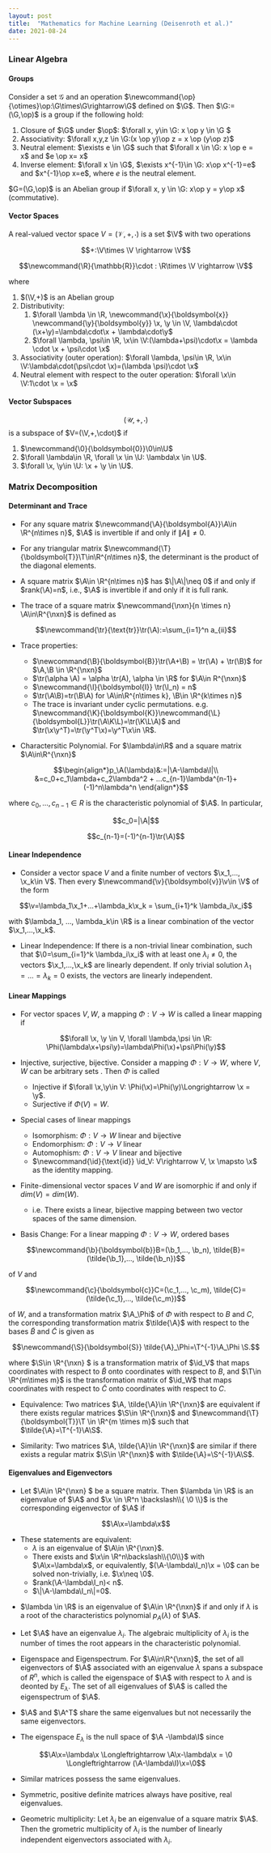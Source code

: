 ```yaml
---
layout: post
title:  "Mathematics for Machine Learning (Deisenroth et al.)"
date: 2021-08-24
---
```


### Linear Algebra

#### Groups

Consider a set $\newcommand{\G}{\mathcal{G}}\G$ and an operation $\newcommand{\op}{\otimes}\op:\G\times\G\rightarrow\G$ defined on $\G$. Then $\G:=(\G,\op)$ is a group if the following hold:

1. Closure of $\G$ under $\op$: $\forall x, y\in \G: x \op y \in \G $
1. Associativity: $\forall x,y,z \in \G:(x \op y)\op z = x \op (y\op z)$
1. Neutral element: $\exists e \in \G$ such that $\forall x \in \G: x \op e = x$ and $e \op x= x$ 
1. Inverse element: $\forall x \in \G$, $\exists x^{-1}\in \G: x\op x^{-1}=e$ and $x^{-1}\op x=e$, where $e$ is the neutral element.

$G=(\G,\op)$ is an Abelian group if $\forall x, y \in \G: x\op y = y\op x$ (commutative).

#### Vector Spaces

A real-valued vector space $\newcommand{\V}{\mathcal{V}}V=(\V,+,\cdot)$ is a set $\V$ with two operations

$$+:\V\times \V \rightarrow \V$$

$$\newcommand{\R}{\mathbb{R}}\cdot : \R\times \V \rightarrow \V$$

where 

1. $(\V,+)$ is an Abelian group
1. Distributivity:
	1. $\forall \lambda \in \R, \newcommand{\x}{\boldsymbol{x}}
	\newcommand{\y}{\boldsymbol{y}} \x, \y \in \V, \lambda\cdot (\x+\y)=\lambda\cdot\x + \lambda\cdot\y$
	1. $\forall \lambda, \psi\in \R, \x\in \V:(\lambda+\psi)\cdot\x = \lambda \cdot \x + \psi\cdot \x$
1. Associativity (outer operation): $\forall \lambda, \psi\in \R, \x\in \V:\lambda\cdot(\psi\cdot \x)=(\lambda \psi)\cdot \x$
1. Neutral element with respect to the outer operation: $\forall \x\in \V:1\cdot \x = \x$

#### Vector Subspaces

$$\newcommand{\U}{\mathcal{U}}(\U,+,\cdot)$$ is a subspace of $V=(\V,+,\cdot)$ if 

1. $\newcommand{\0}{\boldsymbol{0}}\0\in\U$
1. $\forall \lambda\in \R, \forall \x \in \U: \lambda\x \in \U$.
1. $\forall \x, \y\in \U: \x + \y \in \U$.

### Matrix Decomposition

#### Determinant and Trace

- For any square matrix $\newcommand{\A}{\boldsymbol{A}}\A\in \R^{n\times n}$, $\A$ is invertible if and only if $\|A\|\neq 0$.

- For any triangular matrix $\newcommand{\T}{\boldsymbol{T}}\T\in\R^{n\times n}$, the determinant is the product of the diagonal elements.

- A square matrix $\A\in \R^{n\times n}$ has $\|\A\|\neq 0$ if and only if $rank(\A)=n$, i.e., $\A$ is invertible if and only if it is full rank.

- The trace of a square matrix $\newcommand{\nxn}{n \times n} \A\in\R^{\nxn}$ is defined as

$$\newcommand{\tr}{\text{tr}}\tr(\A):=\sum_{i=1}^n a_{ii}$$

- Trace properties:
	- $\newcommand{\B}{\boldsymbol{B}}\tr(\A+\B) = \tr(\A) + \tr(\B)$ for $\A,\B \in \R^{\nxn}$
	- $\tr(\alpha \A) = \alpha \tr(A), \alpha \in \R$ for $\A\in R^{\nxn}$
	- $\newcommand{\I}{\boldsymbol{I}} \tr(\I_n) = n$
	- $\tr(\A\B)=tr(\B\A) for \A\in\R^{n\times k}, \B\in \R^{k\times n}$
	- The trace is invariant under cyclic permutations. e.g.
	$\newcommand{\K}{\boldsymbol{K}}\newcommand{\L}{\boldsymbol{L}}\tr(\A\K\L)=\tr(\K\L\A)$ and $\tr(\x\y^T)=\tr(\y^T\x)=\y^T\x\in \R$.

- Charactersitic Polynomial. For $\lambda\in\R$ and a square matrix $\A\in\R^{\nxn}$

$$\begin{align*}p_\A(\lambda)&:=|\A-\lambda\I|\\
&=c_0+c_1\lambda+c_2\lambda^2 + ...c_{n-1}\lambda^{n-1}+(-1)^n\lambda^n
\end{align*}$$

where $c_0,...,c_{n-1}\in R$ is the characteristic polynomial of $\A$. In particular,

$$c_0=|\A|$$

$$c_{n-1}=(-1)^{n-1}\tr(\A)$$

#### Linear Independence

- Consider a vector space $V$ and a finite number of vectors $\x_1,..., \x_k\in V$. Then every $\newcommand{\v}\{\boldsymbol{v}}\v\in \V$ of the form

$$\v=\lambda_1\x_1+...+\lambda_k\x_k = \sum_{i+1}^k \lambda_i\x_i$$ 

with $\lambda_1, ..., \lambda_k\in \R$ is a linear combination of the vector $\x_1,...,\x_k$.

- Linear Independence: If there is a non-trivial linear combination, such that $\0=\sum_{i=1}^k \lambda_i\x_i$ with at least one $\lambda_i\neq 0$, the vectors $\x_1,...,\x_k$ are linearly dependent. If only trivial solution $\lambda_1=...=\lambda_k=0$ exists, the vectors are linearly independent.

#### Linear Mappings

- For vector spaces $V,W$, a mapping $\Phi: V\rightarrow W$ is called a linear mapping if 

$$\forall \x, \y \in V, \forall \lambda,\psi \in \R: \Phi(\lambda\x+\psi\y)=\lambda\Phi(\x)+\psi\Phi(\y)$$

- Injective, surjective, bijective. Consider a mapping $\Phi: V\rightarrow W$, where $V,W$ can be arbitrary sets
. Then $\Phi$ is called
	- Injective  if $\forall \x,\y\in V: \Phi(\x)=\Phi(\y)\Longrightarrow \x = \y$.
	- Surjective if $\Phi(V)=W$.
	<!--  -->

- Special cases of linear mappings
	- Isomorphism: $\Phi: V\rightarrow W$ linear and bijective
	- Endomorphism: $\Phi:V\rightarrow V$ linear
	- Automophism: $\Phi: V\rightarrow V$ linear and bijective
	- $\newcommand{\id}{\text{id}} \id_V: V\rightarrow V, \x \mapsto \x$ as the identity mapping.

- Finite-dimensional vector spaces $V$ and $W$ are isomorphic if and only if $dim(V)=dim(W)$.
	- i.e. There exists a linear, bijective mapping between two vector spaces of the same dimension.

- Basis Change: For a linear mapping $\Phi:V\rightarrow W$, ordered bases

$$\newcommand{\b}{\boldsymbol{b}}B=(\b_1,..., \b_n), \tilde{B}=(\tilde{\b_1},..., \tilde{\b_n})$$

of $V$ and

$$\newcommand{\c}{\boldsymbol{c}}C=(\c_1,..., \c_m), \tilde{C}=(\tilde{\c_1},..., \tilde{\c_m})$$

of $W$, and a transformation matrix $\A_\Phi$ of $\Phi$ with respect to $B$ and $C$, the corresponding transformation matrix $\tilde{\A}$ with respect to the bases $\tilde{B}$ and $\tilde{C}$ is given as 

$$\newcommand{\S}{\boldsymbol{S}} \tilde{\A}_\Phi=\T^{-1}\A_\Phi \S.$$

where $\S\in \R^{\nxn} $ is a transformation matrix of $\id_V$ that maps coordinates with respect to $\tilde{B}$ onto coordinates with respect to $B$, and $\T\in \R^{m\times m}$ is the transformation matrix of $\id_W$ that maps coordinates with respect to $\tilde{C}$ onto coordinates with respect to $C$.

- Equivalence: Two matrices $\A, \tilde{\A}\in \R^{\nxn}$ are equivalent if there exists regular matrices $\S\in \R^{\nxn}$ and $\newcommand{\T}{\boldsymbol{T}}\T \in \R^{m \times m}$ such that $\tilde{\A}=\T^{-1}\A\S$.

- Similarity: Two matrices $\A, \tilde{\A}\in \R^{\nxn}$ are similar if there exists a regular matrix $\S\in \R^{\nxn}$ with $\tilde{\A}=\S^{-1}\A\S$.

#### Eigenvalues and Eigenvectors

- Let $\A\in \R^{\nxn} $ be a square matrix. Then $\lambda \in \R$ is an eigenvalue of $\A$ and $\x \in \R^n \backslash\\{ \0 \\}$ is the corresponding eigenvector of $\A$ if

$$\A\x=\lambda\x$$

- These statements are equivalent:
	- $\lambda$ is an eigenvalue of $\A\in \R^{\nxn}$.
	- There exists and $\x\in \R^n\backslash\\{\0\\}$ with $\A\x=\lambda\x$, or equivalently, $(\A-\lambda\I_n)\x = \0$ can be solved non-trivially, i.e. $\x\neq \0$.
	- $rank(\A-\lambda\I_n)< n$.
	- $\|\A-\lambda\I_n\|=0$.

<!-- - Collinearity and Codirection: Two vectors that point in the same direction are called codirected. Two vectors are collinear if they point in the same or the opposite direction.

- If $\x$ is an eigenvector of $\A$ associated with eigenvalue $\lambda$, all vectors that are collinear to $\x$ are also eigenvectors. -->

- $\lambda \in \R$ is an eigenvalue of $\A\in \R^{\nxn}$ if and only if $\lambda$ is a  root of the characteristics polynomial $p_A(\lambda)$ of $\A$.

- Let $\A$ have an eigenvalue $\lambda_i$. The algebraic multiplicity of $\lambda_i$ is the number of times the root appears in the characteristic polynomial.

- Eigenspace and Eigenspectrum. For $\A\in\R^{\nxn}$, the set of all eigenvectors of $\A$ associated with an eigenvalue $\lambda$ spans a subspace of $R^n$, which is called the eigenspace of $\A$ with respect to $\lambda$ and is deonted by $E_\lambda$. The set of all eigenvalues of $\A$ is called the eigenspectrum of $\A$.

- $\A$ and $\A^T$ share the same eigenvalues but not necessarily the same eigenvectors.

- The eigenspace $E_\lambda$ is the null space of $\A -\lambda\I$ since 

$$\A\x=\lambda\x \Longleftrightarrow \A\x-\lambda\x = \0 \Longleftrightarrow (\A-\lambda\I)\x=\0$$

- Similar matrices possess the same eigenvalues.

- Symmetric, positive definite matrices always have positive, real eigenvalues.

- Geometric multiplicity: Let $\lambda_i$ be an eigenvalue of a square matrix $\A$. Then the grometric multiplicity of $\lambda_i$ is the number of linearly independent eigenvectors associated with $\lambda_i$.